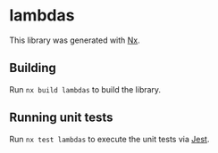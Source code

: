 # lambdas

This library was generated with [Nx](https://nx.dev).

## Building

Run `nx build lambdas` to build the library.

## Running unit tests

Run `nx test lambdas` to execute the unit tests via [Jest](https://jestjs.io).
